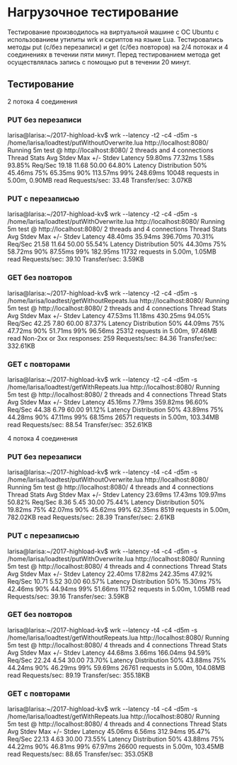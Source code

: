 # Нагрузочное тестирование
Тестирование производилось на виртуальной машине с ОС Ubuntu с использованием утилиты wrk и скриптов на языке Lua. Тестировались методы put (с/без перезаписи) и get (с/без повторов) на 2/4 потоках и 4 соединениях в течении пяти минут. Перед тестированием метода get осуществлялась запись с помощью put в течении 20 минут.
## Тестирование

2 потока 4 соединения
### PUT без перезаписи

larisa@larisa:~/2017-highload-kv$ wrk --latency -t2 -c4 -d5m -s /home/larisa/loadtest/putWithoutOverwrite.lua  http://localhost:8080/
Running 5m test @ http://localhost:8080/
  2 threads and 4 connections
  Thread Stats   Avg      Stdev     Max   +/- Stdev
    Latency    59.80ms   77.32ms   1.58s    93.85%
    Req/Sec    19.18     11.68    50.00     64.80%
  Latency Distribution
     50%   45.46ms
     75%   65.35ms
     90%  113.57ms
     99%  248.69ms
  10048 requests in 5.00m, 0.90MB read
Requests/sec:     33.48
Transfer/sec:      3.07KB

### PUT с перезаписью

larisa@larisa:~/2017-highload-kv$ wrk --latency -t2 -c4 -d5m -s /home/larisa/loadtest/putWithOverwrite.lua  http://localhost:8080/
Running 5m test @ http://localhost:8080/
  2 threads and 4 connections
  Thread Stats   Avg      Stdev     Max   +/- Stdev
    Latency    48.40ms   35.94ms 396.70ms   70.31%
    Req/Sec    21.58     11.64    50.00     55.54%
  Latency Distribution
     50%   44.30ms
     75%   58.72ms
     90%   87.55ms
     99%  182.95ms
  11732 requests in 5.00m, 1.05MB read
Requests/sec:     39.10
Transfer/sec:      3.59KB

### GET без повторов

larisa@larisa:~/2017-highload-kv$ wrk --latency -t2 -c4 -d5m -s /home/larisa/loadtest/getWithoutRepeats.lua  http://localhost:8080/
Running 5m test @ http://localhost:8080/
  2 threads and 4 connections
  Thread Stats   Avg      Stdev     Max   +/- Stdev
    Latency    47.53ms   11.18ms 430.25ms   94.05%
    Req/Sec    42.25      7.80    60.00     87.37%
  Latency Distribution
     50%   44.09ms
     75%   47.72ms
     90%   51.71ms
     99%   96.56ms
  25312 requests in 5.00m, 97.46MB read
  Non-2xx or 3xx responses: 259
Requests/sec:     84.36
Transfer/sec:    332.61KB

### GET с повторами

larisa@larisa:~/2017-highload-kv$ wrk --latency -t2 -c4 -d5m -s /home/larisa/loadtest/getWithRepeats.lua  http://localhost:8080/
Running 5m test @ http://localhost:8080/
  2 threads and 4 connections
  Thread Stats   Avg      Stdev     Max   +/- Stdev
    Latency    45.16ms    7.79ms 359.82ms   96.60%
    Req/Sec    44.38      6.79    60.00     91.12%
  Latency Distribution
     50%   43.89ms
     75%   44.28ms
     90%   47.11ms
     99%   68.15ms
  26571 requests in 5.00m, 103.34MB read
Requests/sec:     88.54
Transfer/sec:    352.61KB


4 потока 4 соединения
### PUT без перезаписи

larisa@larisa:~/2017-highload-kv$ wrk --latency -t4 -c4 -d5m -s /home/larisa/loadtest/putWithoutOverwrite.lua  http://localhost:8080/
Running 5m test @ http://localhost:8080/
  4 threads and 4 connections
  Thread Stats   Avg      Stdev     Max   +/- Stdev
    Latency    23.69ms   17.43ms 109.97ms   50.82%
    Req/Sec     8.36      5.45    30.00     75.44%
  Latency Distribution
     50%   19.82ms
     75%   42.07ms
     90%   45.62ms
     99%   62.35ms
  8519 requests in 5.00m, 782.02KB read
Requests/sec:     28.39
Transfer/sec:      2.61KB

### PUT с перезаписью

larisa@larisa:~/2017-highload-kv$ wrk --latency -t4 -c4 -d5m -s /home/larisa/loadtest/putWithOverwrite.lua  http://localhost:8080/
Running 5m test @ http://localhost:8080/
  4 threads and 4 connections
  Thread Stats   Avg      Stdev     Max   +/- Stdev
    Latency    22.40ms   17.82ms 242.35ms   47.92%
    Req/Sec    10.71      5.52    30.00     60.57%
  Latency Distribution
     50%   15.30ms
     75%   42.46ms
     90%   44.94ms
     99%   51.66ms
  11752 requests in 5.00m, 1.05MB read
Requests/sec:     39.16
Transfer/sec:      3.59KB

### GET без повторов

larisa@larisa:~/2017-highload-kv$ wrk --latency -t4 -c4 -d5m -s /home/larisa/loadtest/getWithoutRepeats.lua  http://localhost:8080/
Running 5m test @ http://localhost:8080/
  4 threads and 4 connections
  Thread Stats   Avg      Stdev     Max   +/- Stdev
    Latency    44.68ms    3.66ms 166.04ms   94.59%
    Req/Sec    22.24      4.54    30.00     73.70%
  Latency Distribution
     50%   43.88ms
     75%   44.24ms
     90%   46.29ms
     99%   59.69ms
  26761 requests in 5.00m, 104.08MB read
Requests/sec:     89.19
Transfer/sec:    355.18KB

### GET с повторами

larisa@larisa:~/2017-highload-kv$ wrk --latency -t4 -c4 -d5m -s /home/larisa/loadtest/getWithRepeats.lua  http://localhost:8080/
Running 5m test @ http://localhost:8080/
  4 threads and 4 connections
  Thread Stats   Avg      Stdev     Max   +/- Stdev
    Latency    45.06ms    6.56ms 312.94ms   95.47%
    Req/Sec    22.13      4.63    30.00     73.55%
  Latency Distribution
     50%   43.88ms
     75%   44.22ms
     90%   46.81ms
     99%   67.97ms
  26600 requests in 5.00m, 103.45MB read
Requests/sec:     88.65
Transfer/sec:    353.05KB


